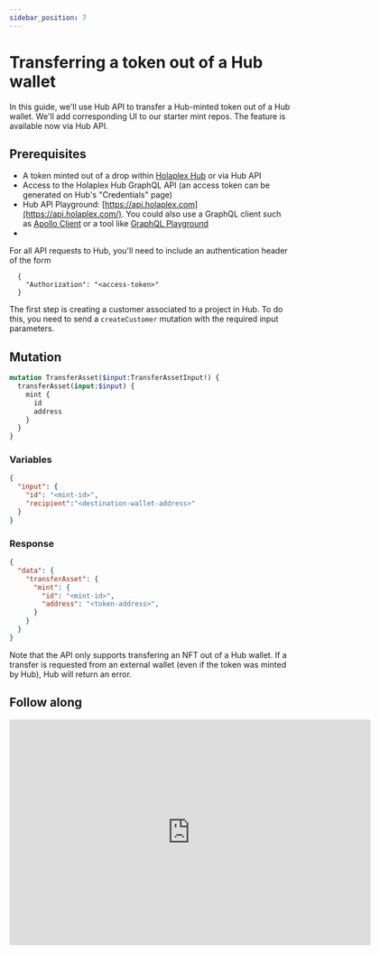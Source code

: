 ```yaml
---
sidebar_position: 7
---
```


# Transferring a token out of a Hub wallet

In this guide, we'll use Hub API to transfer a Hub-minted token out of a Hub wallet. We'll add corresponding UI to our starter mint repos. The feature is available now via Hub API.

## Prerequisites

- A token minted out of a drop within [Holaplex Hub](https://hub.holaplex.com/) or via Hub API
- Access to the Holaplex Hub GraphQL API (an access token can be generated on Hub's "Credentials" page)
- Hub API Playground: [https://api.holaplex.com](https://api.holaplex.com/). You could also use a GraphQL client such as [Apollo Client](https://www.apollographql.com/client/) or a tool like [GraphQL Playground](https://github.com/graphql/graphql-playground)
- 

For all API requests to Hub, you'll need to include an authentication header of the form
```
  {
    "Authorization": "<access-token>"
  }
```

The first step is creating a customer associated to a project in Hub. To do this, you need to send a `createCustomer` mutation with the required input parameters.

## Mutation
```graphql
mutation TransferAsset($input:TransferAssetInput!) {
  transferAsset(input:$input) {
    mint {
      id
      address
    }
  }
}
```

### Variables
```json
{
  "input": {
    "id": "<mint-id>",
    "recipient":"<destination-wallet-address>"
  }
}
```

### Response

```json
{
  "data": {
    "transferAsset": {
      "mint": {
        "id": "<mint-id>",
        "address": "<token-address>",
      }
    }
  }
}
```

Note that the API only supports transfering an NFT out of a Hub wallet. If a transfer is requested from an external wallet (even if the token was minted by Hub), Hub will return an error.

## Follow along

<iframe width="640" height="400" src="https://www.loom.com/embed/981c9e56f9074b5ca1e4234012383c4e?sid=e776e345-47fd-4bbb-8df3-070729a18502" frameborder="0" webkitallowfullscreen mozallowfullscreen allowfullscreen></iframe>